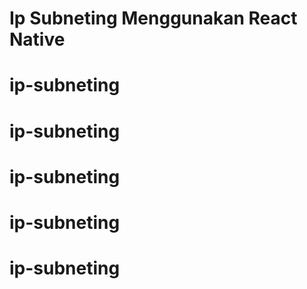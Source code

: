 # Ip Subneting Menggunakan React Native
# ip-subneting
# ip-subneting
# ip-subneting
# ip-subneting
# ip-subneting

